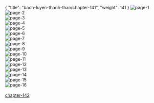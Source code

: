 { "title": "bach-luyen-thanh-than/chapter-141", "weight": 141 }
<img src="bach-luyen-thanh-than_0141_01-9aa8bc6ed70cc72050b5438400369799.webp" alt="page-1" origin="http://storage.fshare.vn/Test-vechai/1503980907-Bach-Luyen-Thanh-Than-Chapter-137-03.jpg"><br/>
<img src="bach-luyen-thanh-than_0141_02-cc5c207581e16ec362aa2ce07dae8dad.webp" alt="page-2" origin="http://storage.fshare.vn/Test-vechai/1503980907-Bach-Luyen-Thanh-Than-Chapter-137-04.jpg"><br/>
<img src="bach-luyen-thanh-than_0141_03-044acc622a8a4f404e0603043446b57c.webp" alt="page-3" origin="http://storage.fshare.vn/Test-vechai/1503980907-Bach-Luyen-Thanh-Than-Chapter-137-05.jpg"><br/>
<img src="bach-luyen-thanh-than_0141_04-5c43a89e7933338d88e1fc5261e31886.webp" alt="page-4" origin="http://storage.fshare.vn/Test-vechai/1503980907-Bach-Luyen-Thanh-Than-Chapter-137-06.jpg"><br/>
<img src="bach-luyen-thanh-than_0141_05-9efdfb12f9e98e7240d132f6497bf99e.webp" alt="page-5" origin="http://storage.fshare.vn/Test-vechai/1503980907-Bach-Luyen-Thanh-Than-Chapter-137-07.jpg"><br/>
<img src="bach-luyen-thanh-than_0141_06-87cd55b702c8e88a6d8444075b9c7591.webp" alt="page-6" origin="http://storage.fshare.vn/Test-vechai/1503980907-Bach-Luyen-Thanh-Than-Chapter-137-08.jpg"><br/>
<img src="bach-luyen-thanh-than_0141_07-46e3cb2620ec8912ab9f6f5b394a0beb.webp" alt="page-7" origin="http://storage.fshare.vn/Test-vechai/1503980907-Bach-Luyen-Thanh-Than-Chapter-137-09.jpg"><br/>
<img src="bach-luyen-thanh-than_0141_08-d72c80b771caafc86604f7c699fc5ba9.webp" alt="page-8" origin="http://storage.fshare.vn/Test-vechai/1503980907-Bach-Luyen-Thanh-Than-Chapter-137-10.jpg"><br/>
<img src="bach-luyen-thanh-than_0141_09-3ef22e67bc5b602a2b5bdd223a2f2aca.webp" alt="page-9" origin="http://storage.fshare.vn/Test-vechai/1503980907-Bach-Luyen-Thanh-Than-Chapter-137-11.jpg"><br/>
<img src="bach-luyen-thanh-than_0141_10-55b20a6c1c5a2600a557dc3e50046b96.webp" alt="page-10" origin="http://storage.fshare.vn/Test-vechai/1503980907-Bach-Luyen-Thanh-Than-Chapter-137-12.jpg"><br/>
<img src="bach-luyen-thanh-than_0141_11-ed84376134d9ddbb10abdc5f132ea596.webp" alt="page-11" origin="http://storage.fshare.vn/Test-vechai/1503980907-Bach-Luyen-Thanh-Than-Chapter-137-13.jpg"><br/>
<img src="bach-luyen-thanh-than_0141_12-63e3bb4cdd601bb1cd9cc22be7173ffa.webp" alt="page-12" origin="http://storage.fshare.vn/Test-vechai/1503980907-Bach-Luyen-Thanh-Than-Chapter-137-14.jpg"><br/>
<img src="bach-luyen-thanh-than_0141_13-e0c07fe2c98be883bdb57b8ab4d96ecf.webp" alt="page-13" origin="http://storage.fshare.vn/Test-vechai/1503980907-Bach-Luyen-Thanh-Than-Chapter-137-15.jpg"><br/>
<img src="bach-luyen-thanh-than_0141_14-f1c603f012bcd6935f56ebfd2cf281d5.webp" alt="page-14" origin="http://storage.fshare.vn/Test-vechai/1503980907-Bach-Luyen-Thanh-Than-Chapter-137-16.jpg"><br/>
<img src="bach-luyen-thanh-than_0141_15-b892a54a36bfb115739c5aebfcb7e0be.webp" alt="page-15" origin="http://storage.fshare.vn/Test-vechai/1503980907-Bach-Luyen-Thanh-Than-Chapter-137-17.jpg"><br/>
<img src="bach-luyen-thanh-than_0141_16-63e80ebd81906cd65af6e8da9a88f619.webp" alt="page-16" origin="http://storage.fshare.vn/Test-vechai/1503980907-Bach-Luyen-Thanh-Than-Chapter-137-18.jpg"><br/>
<br/><a class="nextchap" href="/bach-luyen-thanh-than/chapter-142">chapter-142</a>
